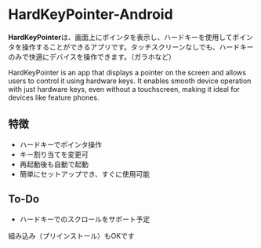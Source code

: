 # HardKeyPointer-Android

**HardKeyPointer**は、画面上にポインタを表示し、ハードキーを使用してポインタを操作することができるアプリです。タッチスクリーンなしでも、ハードキーのみで快適にデバイスを操作できます。（ガラホなど）

HardKeyPointer is an app that displays a pointer on the screen and allows users to control it using hardware keys. It enables smooth device operation with just hardware keys, even without a touchscreen, making it ideal for devices like feature phones. 

## 特徴

- ハードキーでポインタ操作
- キー割り当てを変更可
- 再起動後も自動で起動
- 簡単にセットアップでき、すぐに使用可能

## To-Do
- ハードキーでのスクロールをサポート予定


組み込み（プリインストール）もOKです